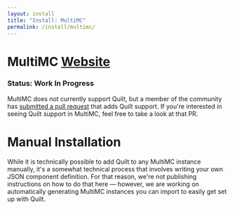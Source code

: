```yaml
---
layout: install
title: "Install: MultiMC"
permalink: /install/multimc/
---
```


# MultiMC <a href="https://multimc.org" class="button is-link is-pulled-right"><span class="icon"><i class="fas fa-globe"></i></span><span>Website</span></a>

### Status: Work In Progress

MultiMC does not currently support Quilt, but a member of the community has 
[submitted a pull request](https://github.com/MultiMC/Launcher/pull/3760) that adds Quilt support. If you're 
interested in seeing Quilt support in MultiMC, feel free to take a look at that PR.

# Manual Installation

While it is technically possible to add Quilt to any MultiMC instance manually, it's a somewhat technical process that
involves writing your own JSON component definition. For that reason, we're not publishing instructions on how to do 
that here &mdash; however, we are working on automatically generating MultiMC instances you can import to easily get 
set up with Quilt.

